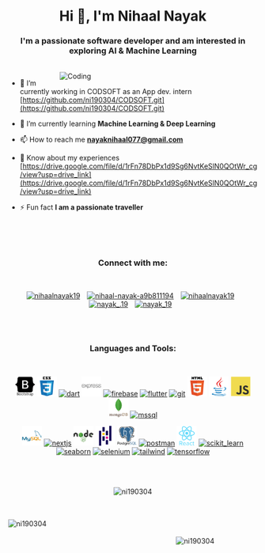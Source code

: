 <h1 align="center">Hi 👋, I'm Nihaal Nayak</h1>
<h3 align="center">I'm a passionate software developer and am interested in exploring AI & Machine Learning</h3>

<br>

<img align="right" alt="Coding" width="400" src="https://cdn.dribbble.com/users/1708816/screenshots/15637256/media/f9826f0af8a49462f048262a8502035b.gif">

- 🔭 I’m currently working in CODSOFT as an App dev. intern [https://github.com/ni190304/CODSOFT.git](https://github.com/ni190304/CODSOFT.git)

- 🌱 I’m currently learning **Machine Learning & Deep Learning**

- 📫 How to reach me **nayaknihaal077@gmail.com**

- 📄 Know about my experiences [https://drive.google.com/file/d/1rFn78DbPx1d9Sg6NvtKeSlN0QOtWr_cg/view?usp=drive_link](https://drive.google.com/file/d/1rFn78DbPx1d9Sg6NvtKeSlN0QOtWr_cg/view?usp=drive_link)

- ⚡ Fun fact **I am a passionate traveller**

<br>
<br>
<br>

<h3 align="center">Connect with me:</h3>
<br>
<p align="center">
<a href="https://twitter.com/nihaalnayak19" target="blank" style="padding-right: 10px;"><img src="https://raw.githubusercontent.com/rahuldkjain/github-profile-readme-generator/master/src/images/icons/Social/twitter.svg" alt="nihaalnayak19" height="30" width="40" /></a>
    <a href="https://linkedin.com/in/nihaal-nayak-a9b811194" target="blank" style="padding-right: 10px;"><img src="https://raw.githubusercontent.com/rahuldkjain/github-profile-readme-generator/master/src/images/icons/Social/linked-in-alt.svg" alt="nihaal-nayak-a9b811194" height="30" width="40" /></a>
    <a href="https://kaggle.com/nihaalnayak19" target="blank" style="padding-right: 10px;"><img src="https://raw.githubusercontent.com/rahuldkjain/github-profile-readme-generator/master/src/images/icons/Social/kaggle.svg" alt="nihaalnayak19" height="30" width="40" /></a>
    <a href="https://instagram.com/nayak_.19" target="blank" style="padding-right: 10px;"><img src="https://raw.githubusercontent.com/rahuldkjain/github-profile-readme-generator/master/src/images/icons/Social/instagram.svg" alt="nayak_.19" height="30" width="40" /></a>
    <a href="https://www.leetcode.com/nayak_19" target="blank" style="padding-right: 10px;"><img src="https://raw.githubusercontent.com/rahuldkjain/github-profile-readme-generator/master/src/images/icons/Social/leet-code.svg" alt="nayak_19" height="30" width="40" /></a>
</p>

<br>
<br>

<h3 align="center">Languages and Tools:</h3>
<br>
<p align="center">
    <a href="https://getbootstrap.com" target="_blank" rel="noreferrer" style="margin-right: 30"><img src="https://raw.githubusercontent.com/devicons/devicon/master/icons/bootstrap/bootstrap-plain-wordmark.svg" alt="bootstrap" width="40" height="40" /></a>
    <a href="https://www.w3schools.com/css/" target="_blank" rel="noreferrer"><img src="https://raw.githubusercontent.com/devicons/devicon/master/icons/css3/css3-original-wordmark.svg" alt="css3" width="40" height="40"/></a>
    <a href="https://dart.dev" target="_blank" rel="noreferrer"><img src="https://www.vectorlogo.zone/logos/dartlang/dartlang-icon.svg" alt="dart" width="40" height="40"/></a>
    <a href="https://expressjs.com" target="_blank" rel="noreferrer"><img src="https://raw.githubusercontent.com/devicons/devicon/master/icons/express/express-original-wordmark.svg" alt="express" width="40" height="40"/></a>
    <a href="https://firebase.google.com/" target="_blank" rel="noreferrer"><img src="https://www.vectorlogo.zone/logos/firebase/firebase-icon.svg" alt="firebase" width="40" height="40"/></a>
    <a href="https://flutter.dev" target="_blank" rel="noreferrer"><img src="https://www.vectorlogo.zone/logos/flutterio/flutterio-icon.svg" alt="flutter" width="40" height="40"/></a>
    <a href="https://git-scm.com/" target="_blank" rel="noreferrer"><img src="https://www.vectorlogo.zone/logos/git-scm/git-scm-icon.svg" alt="git" width="40" height="40"/></a>
    <a href="https://www.w3.org/html/" target="_blank" rel="noreferrer"><img src="https://raw.githubusercontent.com/devicons/devicon/master/icons/html5/html5-original-wordmark.svg" alt="html5" width="40" height="40"/></a>
      <a href="https://www.java.com" target="_blank" rel="noreferrer"><img src="https://raw.githubusercontent.com/devicons/devicon/master/icons/java/java-original.svg" alt="java" width="40" height="40"/></a>
    <a href="https://developer.mozilla.org/en-US/docs/Web/JavaScript" target="_blank" rel="noreferrer"><img src="https://raw.githubusercontent.com/devicons/devicon/master/icons/javascript/javascript-original.svg" alt="javascript" width="40" height="40"/></a>
    <a href="https://www.mongodb.com/" target="_blank" rel="noreferrer"><img src="https://raw.githubusercontent.com/devicons/devicon/master/icons/mongodb/mongodb-original-wordmark.svg" alt="mongodb" width="40" height="40"/></a>
    <a href="https://www.microsoft.com/en-us/sql-server" target="_blank" rel="noreferrer"><img src="https://www.svgrepo.com/show/303229/microsoft-sql-server-logo.svg" alt="mssql" width="40" height="40"/></a>
</p>

<p align="center">
    <a href="https://www.mysql.com/" target="_blank" rel="noreferrer"><img src="https://raw.githubusercontent.com/devicons/devicon/master/icons/mysql/mysql-original-wordmark.svg" alt="mysql" width="40" height="40" /></a>
    <a href="https://nextjs.org/" target="_blank" rel="noreferrer"><img src="https://cdn.worldvectorlogo.com/logos/nextjs-2.svg" alt="nextjs" width="40" height="40"/></a>
    <a href="https://nodejs.org" target="_blank" rel="noreferrer"><img src="https://raw.githubusercontent.com/devicons/devicon/master/icons/nodejs/nodejs-original-wordmark.svg" alt="nodejs" width="40" height="40"/></a>
    <a href="https://pandas.pydata.org/" target="_blank" rel="noreferrer"><img src="https://raw.githubusercontent.com/devicons/devicon/2ae2a900d2f041da66e950e4d48052658d850630/icons/pandas/pandas-original.svg" alt="pandas" width="40" height="40"/></a>
   <a href="https://www.postgresql.org" target="_blank" rel="noreferrer"><img src="https://raw.githubusercontent.com/devicons/devicon/master/icons/postgresql/postgresql-original-wordmark.svg" alt="postgresql" width="40" height="40"/></a>
    <a href="https://postman.com" target="_blank" rel="noreferrer"><img src="https://www.vectorlogo.zone/logos/getpostman/getpostman-icon.svg" alt="postman" width="40" height="40"/></a>
    <a href="https://reactjs.org/" target="_blank" rel="noreferrer"><img src="https://raw.githubusercontent.com/devicons/devicon/master/icons/react/react-original-wordmark.svg" alt="react" width="40" height="40"/></a>
    <a href="https://scikit-learn.org/" target="_blank" rel="noreferrer"><img src="https://upload.wikimedia.org/wikipedia/commons/0/05/Scikit_learn_logo_small.svg" alt="scikit_learn" width="40" height="40"/></a>
    <a href="https://seaborn.pydata.org/" target="_blank" rel="noreferrer"><img src="https://seaborn.pydata.org/_images/logo-mark-lightbg.svg" alt="seaborn" width="40" height="40"/></a>
    <a href="https://www.selenium.dev" target="_blank" rel="noreferrer"><img src="https://raw.githubusercontent.com/detain/svg-logos/780f25886640cef088af994181646db2f6b1a3f8/svg/selenium-logo.svg" alt="selenium" width="40" height="40"/></a>
    <a href="https://tailwindcss.com/" target="_blank" rel="noreferrer"><img src="https://www.vectorlogo.zone/logos/tailwindcss/tailwindcss-icon.svg" alt="tailwind" width="40" height="40"/></a>
    <a href="https://www.tensorflow.org" target="_blank" rel="noreferrer"><img src="https://www.vectorlogo.zone/logos/tensorflow/tensorflow-icon.svg" alt="tensorflow" width="40" height="40"/></a>
</p>

<br>
<br>

<p align="center">
    <img align="center" src="https://github-readme-stats.vercel.app/api?username=ni190304&show_icons=true&locale=en" alt="ni190304" />
</p>

<br>
<br>


<div style="display: flex;">
    <div style="flex: 1; margin-bottom: 20px;">
        <img align="left" src="https://github-readme-streak-stats.herokuapp.com/?user=ni190304&" alt="ni190304" />
    </div>
    <div style="flex: 1; margin-bottom: 20px;">
        <p align="center" style="padding: 20px;">
    <img align="center" src="https://github-readme-stats.vercel.app/api/top-langs?username=ni190304&show_icons=true&locale=en&layout=compact" alt="ni190304" />
</p>
    </div>
</div>


